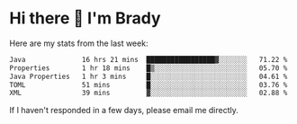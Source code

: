 # Hi there 👋 I'm Brady

Here are my stats from the last week:
<!--START_SECTION:waka-->

```txt
Java              16 hrs 21 mins  █████████████████▓░░░░░░░   71.22 %
Properties        1 hr 18 mins    █▒░░░░░░░░░░░░░░░░░░░░░░░   05.70 %
Java Properties   1 hr 3 mins     █░░░░░░░░░░░░░░░░░░░░░░░░   04.61 %
TOML              51 mins         █░░░░░░░░░░░░░░░░░░░░░░░░   03.76 %
XML               39 mins         ▓░░░░░░░░░░░░░░░░░░░░░░░░   02.88 %
```

<!--END_SECTION:waka-->

If I haven't responded in a few days, please email me directly. 
